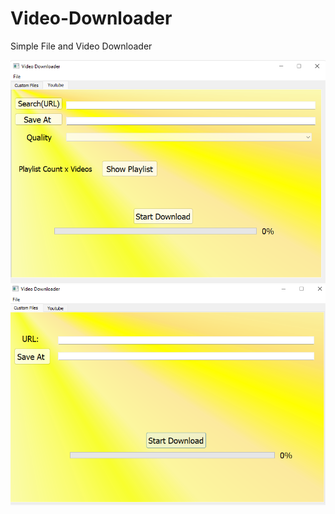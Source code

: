 # Video-Downloader
  
  Simple File and Video Downloader

 


<img src="im1.png">
<img src="im2.png">
